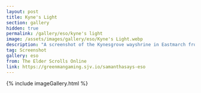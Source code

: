 ```yaml
---
layout: post
title: Kyne's Light
section: gallery
hidden: true
permalink: /gallery/eso/kyne's light
image: /assets/images/gallery/eso/Kyne's Light.webp
description: "A screenshot of the Kynesgrove wayshrine in Eastmarch from The Elder Scrolls Online, taken by Samantha Says."
tag: Screenshot
gallery: eso
from: The Elder Scrolls Online
link: https://greenmangaming.sjv.io/samanthasays-eso
---
```

{% include imageGallery.html %}